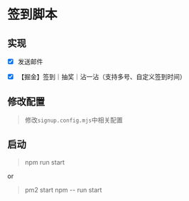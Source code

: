 # 签到脚本

## 实现
- [x] 发送邮件
- [x] 【掘金】签到｜抽奖｜沾一沾（支持多号、自定义签到时间）


## 修改配置

> 修改`signup.config.mjs`中相关配置


## 启动

> npm run start

or

> pm2 start npm -- run start